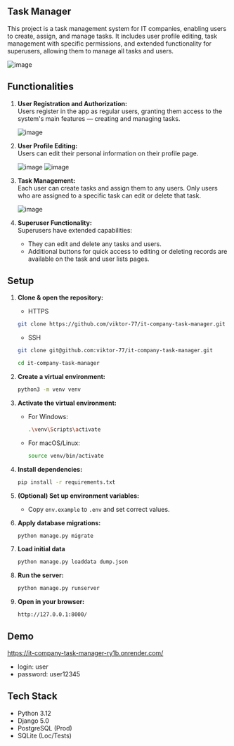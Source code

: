 ## Task Manager

This project is a task management system for IT companies, enabling users to
create, assign, and manage tasks. It includes user profile editing, task
management with specific permissions, and extended functionality for
superusers, allowing them to manage all tasks and users.

![image](https://github.com/user-attachments/assets/ecb1c6f1-ba95-4b54-804f-6fc28197b7a3)



## Functionalities

1. **User Registration and Authorization:**  
   Users register in the app as regular users, granting them access to the
   system's main features — creating and managing tasks.

   ![image](https://github.com/user-attachments/assets/59b27a42-9b2c-461b-8441-10d02e8dc51c)


3. **User Profile Editing:**  
   Users can edit their personal information on their profile page.

   ![image](https://github.com/user-attachments/assets/1fb88723-e5e6-4e83-b901-f64252788769)
   ![image](https://github.com/user-attachments/assets/e0e8abe5-bac4-4946-93dd-b8692037fac4)



5. **Task Management:**  
   Each user can create tasks and assign them to any users. Only users who
   are assigned to a specific task can edit or delete that task.

   ![image](https://github.com/user-attachments/assets/4b2dd8ed-8ce5-4e91-8dbf-23c5076dbc5e)


7. **Superuser Functionality:**  
   Superusers have extended capabilities:
    - They can edit and delete any tasks and users.
    - Additional buttons for quick access to editing or deleting records are
      available on the task and user lists pages.


## Setup

1. **Clone & open the repository:**
    - HTTPS
    ```bash
    git clone https://github.com/viktor-77/it-company-task-manager.git
    ```
    - SSH
    ```bash
    git clone git@github.com:viktor-77/it-company-task-manager.git
    ```

   ```bash
   cd it-company-task-manager
   ```

2. **Create a virtual environment:**
    ```bash
    python3 -m venv venv
    ```

3. **Activate the virtual environment:**
    - For Windows:
      ```bash
      .\venv\Scripts\activate
      ```
    - For macOS/Linux:
      ```bash
      source venv/bin/activate
      ```

4. **Install dependencies:**
    ```bash
    pip install -r requirements.txt
    ```

5. **(Optional) Set up environment variables:**
    - Copy `env.example` to `.env` and set correct values.

6. **Apply database migrations:**
    ```bash
    python manage.py migrate
    ```

7. **Load initial data**
    ```bash
    python manage.py loaddata dump.json 
    ```

8. **Run the server:**
    ```bash
    python manage.py runserver
    ```

9. **Open in your browser:**
    ```
    http://127.0.0.1:8000/
    ```

##  Demo

https://it-company-task-manager-ry1b.onrender.com/

* login:  user
* password: user12345


## Tech Stack
- Python 3.12
- Django 5.0
- PostgreSQL (Prod)
- SQLite (Loc/Tests)
